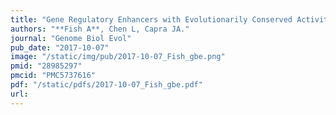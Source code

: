 ```yaml
---
title: "Gene Regulatory Enhancers with Evolutionarily Conserved Activity Are More Pleiotropic than Those with Species-Specific Activity"
authors: "**Fish A**, Chen L, Capra JA."
journal: "Genome Biol Evol"
pub_date: "2017-10-07"
image: "/static/img/pub/2017-10-07_Fish_gbe.png"
pmid: "28985297"
pmcid: "PMC5737616"
pdf: "/static/pdfs/2017-10-07_Fish_gbe.pdf"
url: 
---
```

